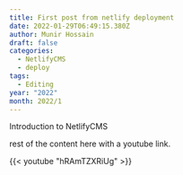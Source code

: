 ```yaml
---
title: First post from netlify deployment
date: 2022-01-29T06:49:15.380Z
author: Munir Hossain
draft: false
categories:
  - NetlifyCMS
  - deploy
tags:
  - Editing
year: "2022"
month: 2022/1
---
```

Introduction to NetlifyCMS

<!--more-->

rest of the content here with a youtube link.

{{< youtube "hRAmTZXRiUg" >}}
